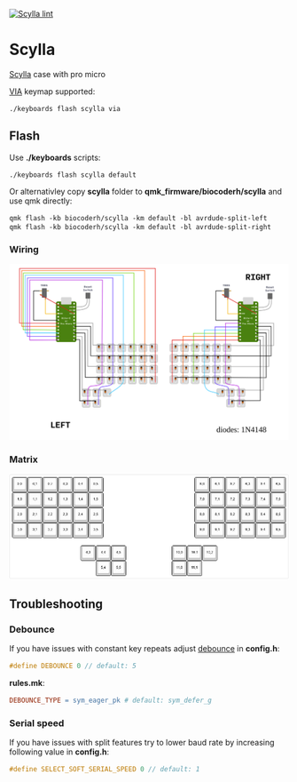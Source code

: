 [![Scylla lint](https://github.com/biocoderh/keyboards/actions/workflows/scylla-lint.yml/badge.svg)](https://github.com/biocoderh/keyboards/actions/workflows/scylla-lint.yml)

# Scylla

[Scylla](https://github.com/Bastardkb/Scylla) case with pro micro

[VIA](https://usevia.app/) keymap supported:
```console
./keyboards flash scylla via
```


## Flash

Use **./keyboards** scripts:
```console
./keyboards flash scylla default
```

Or alternativley copy **scylla** folder to **qmk_firmware/biocoderh/scylla** and use qmk directly:
```console
qmk flash -kb biocoderh/scylla -km default -bl avrdude-split-left
qmk flash -kb biocoderh/scylla -km default -bl avrdude-split-right
```

### Wiring
![image](images/wiring.svg)

### Matrix
![image](images/matrix.png)


## Troubleshooting

### Debounce

If you have issues with constant key repeats adjust [debounce](https://github.com/qmk/qmk_firmware/blob/master/docs/feature_debounce_type.md) in **config.h**:

```c
#define DEBOUNCE 0 // default: 5
```

**rules.mk**:

```makefile
DEBOUNCE_TYPE = sym_eager_pk # default: sym_defer_g
```

### Serial speed

If you have issues with split features try to lower baud rate by increasing following value in **config.h**:

```c
#define SELECT_SOFT_SERIAL_SPEED 0 // default: 1
```
